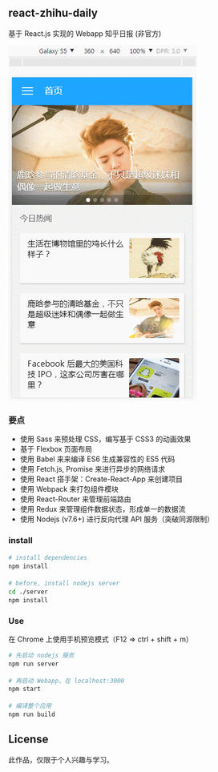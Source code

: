 ## react-zhihu-daily
基于 React.js 实现的 Webapp 知乎日报 (非官方)

![](/resource/demo.gif)

### 要点
- 使用 Sass 来预处理 CSS，编写基于 CSS3 的动画效果
- 基于 Flexbox 页面布局
- 使用 Babel 来来编译 ES6 生成兼容性的 ES5 代码
- 使用 Fetch.js, Promise 来进行异步的网络请求
- 使用 React 搭手架：Create-React-App 来创建项目
- 使用 Webpack 来打包组件模块
- 使用 React-Router 来管理前端路由
- 使用 Redux 来管理组件数据状态，形成单一的数据流
- 使用 Nodejs (v7.6+) 进行反向代理 API 服务（突破同源限制）

### install

``` bash
# install dependencies
npm install

# before, install nodejs server
cd ./server
npm install
```

### Use
在 Chrome 上使用手机预览模式（F12 => ctrl + shift + m）

```bash
# 先启动 nodejs 服务
npm run server

# 再启动 Webapp，在 localhost:3000
npm start

# 编译整个应用
npm run build
```

## License
此作品，仅限于个人兴趣与学习。